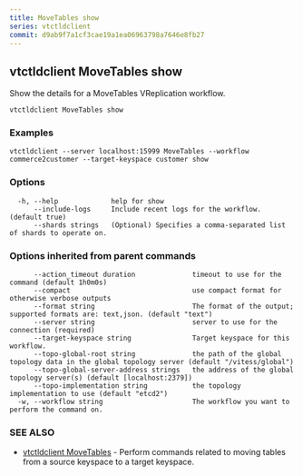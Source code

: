 ```yaml
---
title: MoveTables show
series: vtctldclient
commit: d9ab9f7a1cf3cae19a1ea06963798a7646e8fb27
---
```

## vtctldclient MoveTables show

Show the details for a MoveTables VReplication workflow.

```
vtctldclient MoveTables show
```

### Examples

```
vtctldclient --server localhost:15999 MoveTables --workflow commerce2customer --target-keyspace customer show
```

### Options

```
  -h, --help             help for show
      --include-logs     Include recent logs for the workflow. (default true)
      --shards strings   (Optional) Specifies a comma-separated list of shards to operate on.
```

### Options inherited from parent commands

```
      --action_timeout duration              timeout to use for the command (default 1h0m0s)
      --compact                              use compact format for otherwise verbose outputs
      --format string                        The format of the output; supported formats are: text,json. (default "text")
      --server string                        server to use for the connection (required)
      --target-keyspace string               Target keyspace for this workflow.
      --topo-global-root string              the path of the global topology data in the global topology server (default "/vitess/global")
      --topo-global-server-address strings   the address of the global topology server(s) (default [localhost:2379])
      --topo-implementation string           the topology implementation to use (default "etcd2")
  -w, --workflow string                      The workflow you want to perform the command on.
```

### SEE ALSO

* [vtctldclient MoveTables](../)	 - Perform commands related to moving tables from a source keyspace to a target keyspace.

